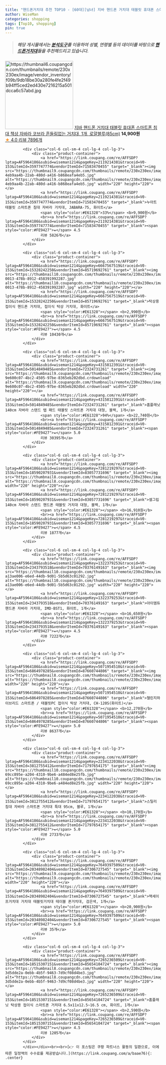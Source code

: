 ```yaml
---
title: "핸드폰거치대 추천 TOP10 - [60대][남녀] 지바 핸드폰 거치대 태블릿 휴대폰 스마트폰 침대 책상 자바라 코브라 흔들림없는 거치대, 1개, 로얄블루(85cm)"
author: WiseMan
categories: shopping
tags: [Top10, shopping]
pin: true
---
```


> ##### 해당 게시물에서는 [**분석도구**](https://itemscout.io/)를 이용하여 **성별**, **연령별** 등의 데이터를 바탕으로 [**핸드폰거치대**](https://link.coupang.com/a/baae76)들을 추천해드리고 있습니다.
<div class="container"><div class="row">
            <div class="col-6 col-sm-4 col-lg-4 col-lg-3">
                <div class="product-container">
                    <a href="https://link.coupang.com/re/AFFSDP?lptag=AF5964186&subid=wiseman1214&pageKey=1583662111&traceid=V0-153&itemId=12992295631&vendorItemId=71201388172" target="_blank"><img src="https://thumbnail6.coupangcdn.com/thumbnails/remote/230x230ex/image/vendor_inventory/f09b/9db18be30a280fe4fe2f49b94ff5ced2ed430e7216215a501dcca6c57abd.jpg" alt="https://thumbnail6.coupangcdn.com/thumbnails/remote/230x230ex/image/vendor_inventory/f09b/9db18be30a280fe4fe2f49b94ff5ced2ed430e7216215a501dcca6c57abd.jpg" width="220" height="220"></a>
                    <a href="https://link.coupang.com/re/AFFSDP?lptag=AF5964186&subid=wiseman1214&pageKey=1583662111&traceid=V0-153&itemId=12992295631&vendorItemId=71201388172" target="_blank">지바 핸드폰 거치대 태블릿 휴대폰 스마트폰 침대 책상 자바라 코브라 흔들림없는 거치대, 1개, 로얄블루(85cm)</a>
                    <span style="color:#E61328"></span> <b>14,900원</b>
                    <br><a href="https://link.coupang.com/re/AFFSDP?lptag=AF5964186&subid=wiseman1214&pageKey=1583662111&traceid=V0-153&itemId=12992295631&vendorItemId=71201388172" target="_blank"><span style="color:#FE9427">★</span> 4.0
                    리뷰 7896개</a>
                </div>
            </div>
            
            <div class="col-6 col-sm-4 col-lg-4 col-lg-3">
                <div class="product-container">
                    <a href="https://link.coupang.com/re/AFFSDP?lptag=AF5964186&subid=wiseman1214&pageKey=2119214381&traceid=V0-153&itemId=3597747774&vendorItemId=71583470455" target="_blank"><img src="https://thumbnail9.coupangcdn.com/thumbnails/remote/230x230ex/image/retail/images/2775971272902-4eb9aa4b-22ab-480d-a416-b868eafa4eb5.jpg" alt="https://thumbnail9.coupangcdn.com/thumbnails/remote/230x230ex/image/retail/images/2775971272902-4eb9aa4b-22ab-480d-a416-b868eafa4eb5.jpg" width="220" height="220"></a>
                    <a href="https://link.coupang.com/re/AFFSDP?lptag=AF5964186&subid=wiseman1214&pageKey=2119214381&traceid=V0-153&itemId=3597747774&vendorItemId=71583470455" target="_blank">누아트 태블릿 스마트폰 침대 자바라 거치대, JABARA-75, 화이트</a>
                    <span style="color:#E61328">33%</span> <b>9,900원</b>
                    <br><a href="https://link.coupang.com/re/AFFSDP?lptag=AF5964186&subid=wiseman1214&pageKey=2119214381&traceid=V0-153&itemId=3597747774&vendorItemId=71583470455" target="_blank"><span style="color:#FE9427">★</span> 4.5
                    리뷰 5826개</a>
                </div>
            </div>
            
            <div class="col-6 col-sm-4 col-lg-4 col-lg-3">
                <div class="product-container">
                    <a href="https://link.coupang.com/re/AFFSDP?lptag=AF5964186&subid=wiseman1214&pageKey=6667567519&traceid=V0-153&itemId=15328242250&vendorItemId=85719692761" target="_blank"><img src="https://thumbnail10.coupangcdn.com/thumbnails/remote/230x230ex/image/retail/images/2023/04/19/17/7/6da2c556-0013-478b-8912-458391992287.jpg" alt="https://thumbnail10.coupangcdn.com/thumbnails/remote/230x230ex/image/retail/images/2023/04/19/17/7/6da2c556-0013-478b-8912-458391992287.jpg" width="220" height="220"></a>
                    <a href="https://link.coupang.com/re/AFFSDP?lptag=AF5964186&subid=wiseman1214&pageKey=6667567519&traceid=V0-153&itemId=15328242250&vendorItemId=85719692761" target="_blank">탁상용 접이식 핸드폰 거치대, 접이식 탁상 거치대, 화이트</a>
                    <span style="color:#E61328"></span> <b>2,990원</b>
                    <br><a href="https://link.coupang.com/re/AFFSDP?lptag=AF5964186&subid=wiseman1214&pageKey=6667567519&traceid=V0-153&itemId=15328242250&vendorItemId=85719692761" target="_blank"><span style="color:#FE9427">★</span> 4.5
                    리뷰 10430개</a>
                </div>
            </div>
            
            <div class="col-6 col-sm-4 col-lg-4 col-lg-3">
                <div class="product-container">
                    <a href="https://link.coupang.com/re/AFFSDP?lptag=AF5964186&subid=wiseman1214&pageKey=4315812391&traceid=V0-153&itemId=5014849485&vendorItemId=72324731261" target="_blank"><img src="https://thumbnail9.coupangcdn.com/thumbnails/remote/230x230ex/image/retail/images/449089092889543-9e600c07-4bc2-4505-97be-8365eb202dbd.crdownload" alt="https://thumbnail9.coupangcdn.com/thumbnails/remote/230x230ex/image/retail/images/449089092889543-9e600c07-4bc2-4505-97be-8365eb202dbd.crdownload" width="220" height="220"></a>
                    <a href="https://link.coupang.com/re/AFFSDP?lptag=AF5964186&subid=wiseman1214&pageKey=4315812391&traceid=V0-153&itemId=5014849485&vendorItemId=72324731261" target="_blank">홈플래닛 140cm 자바라 스탠드 탭 패드 태블릿 스마트폰 거치대 대형, 블랙, 1개</a>
                    <span style="color:#E61328">94%</span> <b>22,740원</b>
                    <br><a href="https://link.coupang.com/re/AFFSDP?lptag=AF5964186&subid=wiseman1214&pageKey=4315812391&traceid=V0-153&itemId=5014849485&vendorItemId=72324731261" target="_blank"><span style="color:#FE9427">★</span> 5.0
                    리뷰 30395개</a>
                </div>
            </div>
            
            <div class="col-6 col-sm-4 col-lg-4 col-lg-3">
                <div class="product-container">
                    <a href="https://link.coupang.com/re/AFFSDP?lptag=AF5964186&subid=wiseman1214&pageKey=7281219297&traceid=V0-153&itemId=18590207931&vendorItemId=83057731696" target="_blank"><img src="https://thumbnail8.coupangcdn.com/thumbnails/remote/230x230ex/image/vendor_inventory/24b5/c3cd8fb3a1100107ccbc220796f234d8de05bb7d7ec82337c63a802b4a55.jpg" alt="https://thumbnail8.coupangcdn.com/thumbnails/remote/230x230ex/image/vendor_inventory/24b5/c3cd8fb3a1100107ccbc220796f234d8de05bb7d7ec82337c63a802b4a55.jpg" width="220" height="220"></a>
                    <a href="https://link.coupang.com/re/AFFSDP?lptag=AF5964186&subid=wiseman1214&pageKey=7281219297&traceid=V0-153&itemId=18590207931&vendorItemId=83057731696" target="_blank">셀그립 140cm 자바라 스탠드 핸드폰 태블릿 거치대 대형, 블랙, 1개</a>
                    <span style="color:#E61328"></span> <b>16,910원</b>
                    <br><a href="https://link.coupang.com/re/AFFSDP?lptag=AF5964186&subid=wiseman1214&pageKey=7281219297&traceid=V0-153&itemId=18590207931&vendorItemId=83057731696" target="_blank"><span style="color:#FE9427">★</span> 4.5
                    리뷰 1877개</a>
                </div>
            </div>
            
            <div class="col-6 col-sm-4 col-lg-4 col-lg-3">
                <div class="product-container">
                    <a href="https://link.coupang.com/re/AFFSDP?lptag=AF5964186&subid=wiseman1214&pageKey=1322379253&traceid=V0-153&itemId=2343793518&vendorItemId=70376149163" target="_blank"><img src="https://thumbnail10.coupangcdn.com/thumbnails/remote/230x230ex/image/retail/images/8389083325378795-a13ae006-e6ed-44db-9d01-5b5d63c01292.jpg" alt="https://thumbnail10.coupangcdn.com/thumbnails/remote/230x230ex/image/retail/images/8389083325378795-a13ae006-e6ed-44db-9d01-5b5d63c01292.jpg" width="220" height="220"></a>
                    <a href="https://link.coupang.com/re/AFFSDP?lptag=AF5964186&subid=wiseman1214&pageKey=1322379253&traceid=V0-153&itemId=2343793518&vendorItemId=70376149163" target="_blank">아이엠듀 핸드폰 자바라 거치대, IMD-BST1, 화이트, 1개</a>
                    <span style="color:#E61328"></span> <b>16,650원</b>
                    <br><a href="https://link.coupang.com/re/AFFSDP?lptag=AF5964186&subid=wiseman1214&pageKey=1322379253&traceid=V0-153&itemId=2343793518&vendorItemId=70376149163" target="_blank"><span style="color:#FE9427">★</span> 4.5
                    리뷰 7222개</a>
                </div>
            </div>
            
            <div class="col-6 col-sm-4 col-lg-4 col-lg-3">
                <div class="product-container">
                    <a href="https://link.coupang.com/re/AFFSDP?lptag=AF5964186&subid=wiseman1214&pageKey=5071954510&traceid=V0-153&itemId=6864978285&vendorItemId=87660744806" target="_blank"><img src="https://thumbnail8.coupangcdn.com/thumbnails/remote/230x230ex/image/vendor_inventory/471b/56a92d9f620d366bdbe30e3e2f7837f2e3dad7db4afc1336f4b8f329eeb9.jpg" alt="https://thumbnail8.coupangcdn.com/thumbnails/remote/230x230ex/image/vendor_inventory/471b/56a92d9f620d366bdbe30e3e2f7837f2e3dad7db4afc1336f4b8f329eeb9.jpg" width="220" height="220"></a>
                    <a href="https://link.coupang.com/re/AFFSDP?lptag=AF5964186&subid=wiseman1214&pageKey=5071954510&traceid=V0-153&itemId=6864978285&vendorItemId=87660744806" target="_blank">챌린지하이브리드 스마트폰 / 태블릿PC 접이식 탁상 거치대, CH-120S(화이트)</a>
                    <span style="color:#E61328"></span> <b>12,270원</b>
                    <br><a href="https://link.coupang.com/re/AFFSDP?lptag=AF5964186&subid=wiseman1214&pageKey=5071954510&traceid=V0-153&itemId=6864978285&vendorItemId=87660744806" target="_blank"><span style="color:#FE9427">★</span> 5.0
                    리뷰 8637개</a>
                </div>
            </div>
            
            <div class="col-6 col-sm-4 col-lg-4 col-lg-3">
                <div class="product-container">
                    <a href="https://link.coupang.com/re/AFFSDP?lptag=AF5964186&subid=wiseman1214&pageKey=2234122038&traceid=V0-153&itemId=3812755412&vendorItemId=71797654175" target="_blank"><img src="https://thumbnail10.coupangcdn.com/thumbnails/remote/230x230ex/image/retail/images/2626764382381390-69cc895e-a204-4310-9be6-a484ed8e25fb.jpg" alt="https://thumbnail10.coupangcdn.com/thumbnails/remote/230x230ex/image/retail/images/2626764382381390-69cc895e-a204-4310-9be6-a484ed8e25fb.jpg" width="220" height="220"></a>
                    <a href="https://link.coupang.com/re/AFFSDP?lptag=AF5964186&subid=wiseman1214&pageKey=2234122038&traceid=V0-153&itemId=3812755412&vendorItemId=71797654175" target="_blank">스틸리 침대 자바라 스마트폰 거치대 특대 95cm, 블루, 1개</a>
                    <span style="color:#E61328"></span> <b>10,170원</b>
                    <br><a href="https://link.coupang.com/re/AFFSDP?lptag=AF5964186&subid=wiseman1214&pageKey=2234122038&traceid=V0-153&itemId=3812755412&vendorItemId=71797654175" target="_blank"><span style="color:#FE9427">★</span> 5.0
                    리뷰 2733개</a>
                </div>
            </div>
            
            <div class="col-6 col-sm-4 col-lg-4 col-lg-3">
                <div class="product-container">
                    <a href="https://link.coupang.com/re/AFFSDP?lptag=AF5964186&subid=wiseman1214&pageKey=7649397509&traceid=V0-153&itemId=20348982404&vendorItemId=87306727545" target="_blank"><img src="https://thumbnail9.coupangcdn.com/thumbnails/remote/230x230ex/image/vendor_inventory/dd84/ccee11015b9f2ce6ac77e6baf0cfa564d2d49e829e8aa2ed2d1d157f1101.jpg" alt="https://thumbnail9.coupangcdn.com/thumbnails/remote/230x230ex/image/vendor_inventory/dd84/ccee11015b9f2ce6ac77e6baf0cfa564d2d49e829e8aa2ed2d1d157f1101.jpg" width="220" height="220"></a>
                    <a href="https://link.coupang.com/re/AFFSDP?lptag=AF5964186&subid=wiseman1214&pageKey=7649397509&traceid=V0-153&itemId=20348982404&vendorItemId=87306727545" target="_blank">맥세이프거치대 거치대 태블릿거치대 테이블 폰거치대, 검은색, 1개</a>
                    <span style="color:#E61328"></span> <b>20,900원</b>
                    <br><a href="https://link.coupang.com/re/AFFSDP?lptag=AF5964186&subid=wiseman1214&pageKey=7649397509&traceid=V0-153&itemId=20348982404&vendorItemId=87306727545" target="_blank"><span style="color:#FE9427">★</span> 5.0
                    리뷰 35개</a>
                </div>
            </div>
            
            <div class="col-6 col-sm-4 col-lg-4 col-lg-3">
                <div class="product-container">
                    <a href="https://link.coupang.com/re/AFFSDP?lptag=AF5964186&subid=wiseman1214&pageKey=7265236509&traceid=V0-153&itemId=18515307151&vendorItemId=85654104724" target="_blank"><img src="https://thumbnail8.coupangcdn.com/thumbnails/remote/230x230ex/image/retail/images/129883932120086-3d5dde2a-0ebb-4b5f-9463-7d9cf08d4be3.jpg" alt="https://thumbnail8.coupangcdn.com/thumbnails/remote/230x230ex/image/retail/images/129883932120086-3d5dde2a-0ebb-4b5f-9463-7d9cf08d4be3.jpg" width="220" height="220"></a>
                    <a href="https://link.coupang.com/re/AFFSDP?lptag=AF5964186&subid=wiseman1214&pageKey=7265236509&traceid=V0-153&itemId=18515307151&vendorItemId=85654104724" target="_blank">홈플래닛 탁상용 접이식 스마트폰 거치대 6.5x11x12.5~16.5 cm, 화이트, 1개</a>
                    <span style="color:#E61328"></span> <b>2,590원</b>
                    <br><a href="https://link.coupang.com/re/AFFSDP?lptag=AF5964186&subid=wiseman1214&pageKey=7265236509&traceid=V0-153&itemId=18515307151&vendorItemId=85654104724" target="_blank"><span style="color:#FE9427">★</span> 4.5
                    리뷰 1205개</a>
                </div>
            </div>
            </div></div><br><br>[👉 이 포스팅은 쿠팡 파트너스 활동의 일환으로, 이에 따른 일정액의 수수료를 제공받습니다.](https://link.coupang.com/a/baae76){: .center}